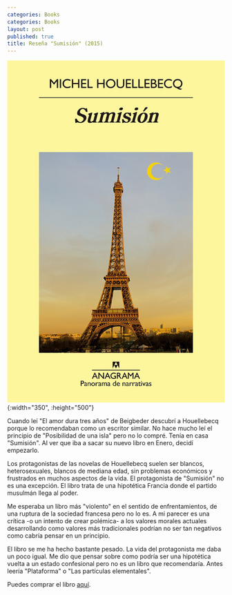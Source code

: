 ```yaml
---
categories: Books
categories: Books
layout: post
published: true
title: Reseña "Sumisión" (2015)
---
```


![](/assets/portada-sumision.jpg){:width="350", :height="500"}

Cuando leí "El amor dura tres años" de Beigbeder descubrí a Houellebecq porque lo recomendaban como un escritor similar. No hace mucho leí el principio de "Posibilidad de una isla" pero no lo compré. Tenía en casa "Sumisión". Al ver que iba a sacar su nuevo libro en Enero, decidí empezarlo.

Los protagonistas de las novelas de Houellebecq suelen ser blancos, heterosexuales, blancos de mediana edad, sin problemas económicos y frustrados en muchos aspectos de la vida. El protagonista de "Sumisión" no es una excepción. El libro trata de una hipotética Francia donde el partido musulmán llega al poder.

Me esperaba un libro más "violento" en el sentido de enfrentamientos, de una ruptura de la sociedad francesa pero no lo es. A mi parecer es una crítica -o un intento de crear polémica- a los valores morales actuales desarrollando como valores más tradicionales podrían no ser tan negativos como cabría pensar en un principio.

El libro se me ha hecho bastante pesado. La vida del protagonista me daba un poco igual. Me dio que pensar sobre como podría ser una hipotética vuelta a un estado confesional pero no es un libro que recomendaría. Antes leería "Plataforma" o "Las partículas elementales".

Puedes comprar el libro [aquí](https://www.amazon.es/dp/843397923X).
